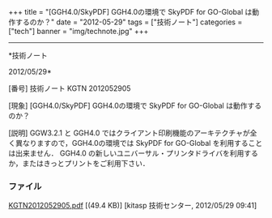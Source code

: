 ﻿+++
title = "[GGH4.0/SkyPDF] GGH4.0の環境で SkyPDF for GO-Global は動作するのか？"
date = "2012-05-29"
tags = ["技術ノート"]
categories = ["tech"]
banner = "img/technote.jpg"
+++

-----------------------------------------------------------------------------------------------------------------------------

*技術ノート

2012/05/29*


[番号]
技術ノート KGTN 2012052905

[現象]
[GGH4.0/SkyPDF] GGH4.0の環境で SkyPDF for GO-Global は動作するのか？

[説明]
GGW3.2.1 と GGH4.0
ではクライアント印刷機能のアーキテクチャが全く異なりますので，GGH4.0の環境では
SkyPDF for GO-Global を利用することは出来ません． GGH4.0
の新しいユニバーサル・プリンタドライバを利用するか，またはきっとプリントをご利用下さい．


### ファイル

 
 


[KGTN2012052905.pdf](http://techreport.kitasp.net/attachments/download/894/KGTN2012052905.pdf)
 [(49.4 KB)] [kitasp 技術センター, 2012/05/29
09:41]


 


 


